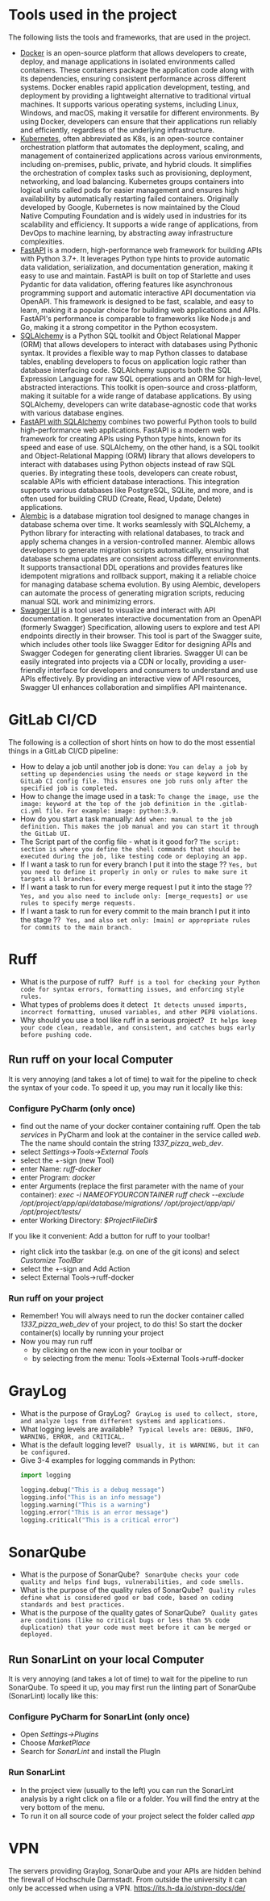 # Tools used in the project
The following lists the tools and frameworks, that are used in the project. 
- [Docker](https://docs.docker.com/get-started/overview/) is an open-source platform that allows developers to create, deploy, and manage applications in isolated environments called containers. These containers package the application code along with its dependencies, ensuring consistent performance across different systems. Docker enables rapid application development, testing, and deployment by providing a lightweight alternative to traditional virtual machines. It supports various operating systems, including Linux, Windows, and macOS, making it versatile for different environments. By using Docker, developers can ensure that their applications run reliably and efficiently, regardless of the underlying infrastructure.
- [Kubernetes](https://kubernetes.io/docs/concepts/overview/), often abbreviated as K8s, is an open-source container orchestration platform that automates the deployment, scaling, and management of containerized applications across various environments, including on-premises, public, private, and hybrid clouds. It simplifies the orchestration of complex tasks such as provisioning, deployment, networking, and load balancing. Kubernetes groups containers into logical units called pods for easier management and ensures high availability by automatically restarting failed containers. Originally developed by Google, Kubernetes is now maintained by the Cloud Native Computing Foundation and is widely used in industries for its scalability and efficiency. It supports a wide range of applications, from DevOps to machine learning, by abstracting away infrastructure complexities.
- [FastAPI](https://fastapi.tiangolo.com/tutorial/) is a modern, high-performance web framework for building APIs with Python 3.7+. It leverages Python type hints to provide automatic data validation, serialization, and documentation generation, making it easy to use and maintain. FastAPI is built on top of Starlette and uses Pydantic for data validation, offering features like asynchronous programming support and automatic interactive API documentation via OpenAPI. This framework is designed to be fast, scalable, and easy to learn, making it a popular choice for building web applications and APIs. FastAPI's performance is comparable to frameworks like Node.js and Go, making it a strong competitor in the Python ecosystem.
- [SQLAlchemy](https://docs.sqlalchemy.org/en/20/orm/quickstart.html) is a Python SQL toolkit and Object Relational Mapper (ORM) that allows developers to interact with databases using Pythonic syntax. It provides a flexible way to map Python classes to database tables, enabling developers to focus on application logic rather than database interfacing code. SQLAlchemy supports both the SQL Expression Language for raw SQL operations and an ORM for high-level, abstracted interactions. This toolkit is open-source and cross-platform, making it suitable for a wide range of database applications. By using SQLAlchemy, developers can write database-agnostic code that works with various database engines.
- [FastAPI with SQLAlchemy](https://fastapi.tiangolo.com/tutorial/sql-databases/) combines two powerful Python tools to build high-performance web applications. FastAPI is a modern web framework for creating APIs using Python type hints, known for its speed and ease of use. SQLAlchemy, on the other hand, is a SQL toolkit and Object-Relational Mapping (ORM) library that allows developers to interact with databases using Python objects instead of raw SQL queries. By integrating these tools, developers can create robust, scalable APIs with efficient database interactions. This integration supports various databases like PostgreSQL, SQLite, and more, and is often used for building CRUD (Create, Read, Update, Delete) applications.
- [Alembic](https://alembic.sqlalchemy.org/en/latest/tutorial.html) is a database migration tool designed to manage changes in database schema over time. It works seamlessly with SQLAlchemy, a Python library for interacting with relational databases, to track and apply schema changes in a version-controlled manner. Alembic allows developers to generate migration scripts automatically, ensuring that database schema updates are consistent across different environments. It supports transactional DDL operations and provides features like idempotent migrations and rollback support, making it a reliable choice for managing database schema evolution. By using Alembic, developers can automate the process of generating migration scripts, reducing manual SQL work and minimizing errors.
- [Swagger UI](https://swagger.io/tools/swagger-ui/) is a tool used to visualize and interact with API documentation. It generates interactive documentation from an OpenAPI (formerly Swagger) Specification, allowing users to explore and test API endpoints directly in their browser. This tool is part of the Swagger suite, which includes other tools like Swagger Editor for designing APIs and Swagger Codegen for generating client libraries. Swagger UI can be easily integrated into projects via a CDN or locally, providing a user-friendly interface for developers and consumers to understand and use APIs effectively. By providing an interactive view of API resources, Swagger UI enhances collaboration and simplifies API maintenance.

# GitLab CI/CD

The following is a collection of short hints on how to do the most essential things in a GitLab CI/CD pipeline:

- How to delay a job until another job is done:
```You can delay a job by setting up dependencies using the needs or stage keyword in the GitLab CI config file. This ensures one job runs only after the specified job is completed.```
- How to change the image used in a task: 
```To change the image, use the image: keyword at the top of the job definition in the .gitlab-ci.yml file. For example: image: python:3.9.```
- How do you start a task manually:
``Add when: manual to the job definition. This makes the job manual and you can start it through the GitLab UI.``
- The Script part of the config file - what is it good for?
``The script: section is where you define the shell commands that should be executed during the job, like testing code or deploying an app.``
- If I want a task to run for every branch I put it into the stage ??
``Yes, but you need to define it properly in only or rules to make sure it targets all branches.``
- If I want a task to run for every merge request I put it into the stage ??
``Yes, and you also need to include only: [merge_requests] or use rules to specify merge requests.``
- If I want a task to run for every commit to the main branch I put it into the stage ??
`` Yes, and also set only: [main] or appropriate rules for commits to the main branch.``
# Ruff

- What is the purpose of ruff?
`` Ruff is a tool for checking your Python code for syntax errors, formatting issues, and enforcing style rules.``
- What types of problems does it detect
`` It detects unused imports, incorrect formatting, unused variables, and other PEP8 violations.``
- Why should you use a tool like ruff in a serious project?
`` It helps keep your code clean, readable, and consistent, and catches bugs early before pushing code.``
## Run ruff on your local Computer

  It is very annoying (and takes a lot of time) to wait for the pipeline to check the syntax 
  of your code. To speed it up, you may run it locally like this:

### Configure PyCharm (only once)
- find out the name of your docker container containing ruff. Open the tab *services* in PyCharm and look at the container in the service called *web*. The the name should contain the string *1337_pizza_web_dev*.  
- select _Settings->Tools->External Tools_ 
- select the +-sign (new Tool)
- enter Name: *ruff-docker*
- enter Program: *docker*
- enter Arguments (replace the first parameter with the name of your container): 
    *exec -i NAMEOFYOURCONTAINER ruff check --exclude /opt/project/app/api/database/migrations/ /opt/project/app/api/ /opt/project/tests/*
- enter Working Directory: *\$ProjectFileDir\$*

If you like it convenient: Add a button for ruff to your toolbar!
- right click into the taskbar (e.g. on one of the git icons) and select *Customize ToolBar*
- select the +-sign and Add Action
- select External Tools->ruff-docker

### Run ruff on your project
  - Remember! You will always need to run the docker container called *1337_pizza_web_dev* of your project, to do this! 
    So start the docker container(s) locally by running your project
  - Now you may run ruff 
      - by clicking on the new icon in your toolbar or 
      - by selecting from the menu: Tools->External Tools->ruff-docker 

# GrayLog

- What is the purpose of GrayLog?
`` GrayLog is used to collect, store, and analyze logs from different systems and applications.``
- What logging levels are available?
`` Typical levels are: DEBUG, INFO, WARNING, ERROR, and CRITICAL.``
- What is the default logging level?
`` Usually, it is WARNING, but it can be configured.``
- Give 3-4 examples for logging commands in Python:
  ```python
  import logging

  logging.debug("This is a debug message")
  logging.info("This is an info message")
  logging.warning("This is a warning")
  logging.error("This is an error message")
  logging.critical("This is a critical error")

# SonarQube

- What is the purpose of SonarQube?
`` SonarQube checks your code quality and helps find bugs, vulnerabilities, and code smells.``
- What is the purpose of the quality rules of SonarQube?
`` Quality rules define what is considered good or bad code, based on coding standards and best practices.``
- What is the purpose of the quality gates of SonarQube?
`` Quality gates are conditions (like no critical bugs or less than 5% code duplication) that your code must meet before it can be merged or deployed.``

## Run SonarLint on your local Computer

It is very annoying (and takes a lot of time) to wait for the pipeline to run SonarQube. 
To speed it up, you may first run the linting part of SonarQube (SonarLint) locally like this:

### Configure PyCharm for SonarLint (only once)

- Open *Settings->Plugins*
- Choose *MarketPlace*
- Search for *SonarLint* and install the PlugIn

### Run SonarLint

- In the project view (usually to the left) you can run the SonarLint analysis by a right click on a file or a folder. 
  You will find the entry at the very bottom of the menu.
- To run it on all source code of your project select the folder called *app*

# VPN

The servers providing Graylog, SonarQube and your APIs are hidden behind the firewall of Hochschule Darmstadt.
From outside the university it can only be accessed when using a VPN.
https://its.h-da.io/stvpn-docs/de/ 